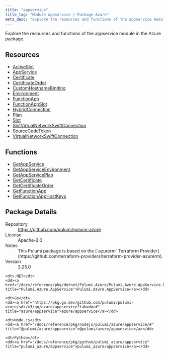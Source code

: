 ```yaml
---
title: "appservice"
title_tag: "Module appservice | Package Azure"
meta_desc: "Explore the resources and functions of the appservice module in the Azure package."
---
```


<!-- WARNING: this file was generated by Pulumi Docs Generator. -->
<!-- Do not edit by hand unless you're certain you know what you are doing! -->

Explore the resources and functions of the appservice module in the Azure package.

<h2 id="resources">Resources</h2>
<ul class="api">
    <li><a href="activeslot" title="ActiveSlot"><span class="symbol resource"></span>ActiveSlot</a></li>
    <li><a href="appservice" title="AppService"><span class="symbol resource"></span>AppService</a></li>
    <li><a href="certificate" title="Certificate"><span class="symbol resource"></span>Certificate</a></li>
    <li><a href="certificateorder" title="CertificateOrder"><span class="symbol resource"></span>CertificateOrder</a></li>
    <li><a href="customhostnamebinding" title="CustomHostnameBinding"><span class="symbol resource"></span>CustomHostnameBinding</a></li>
    <li><a href="environment" title="Environment"><span class="symbol resource"></span>Environment</a></li>
    <li><a href="functionapp" title="FunctionApp"><span class="symbol resource"></span>FunctionApp</a></li>
    <li><a href="functionappslot" title="FunctionAppSlot"><span class="symbol resource"></span>FunctionAppSlot</a></li>
    <li><a href="hybridconnection" title="HybridConnection"><span class="symbol resource"></span>HybridConnection</a></li>
    <li><a href="plan" title="Plan"><span class="symbol resource"></span>Plan</a></li>
    <li><a href="slot" title="Slot"><span class="symbol resource"></span>Slot</a></li>
    <li><a href="slotvirtualnetworkswiftconnection" title="SlotVirtualNetworkSwiftConnection"><span class="symbol resource"></span>SlotVirtualNetworkSwiftConnection</a></li>
    <li><a href="sourcecodetoken" title="SourceCodeToken"><span class="symbol resource"></span>SourceCodeToken</a></li>
    <li><a href="virtualnetworkswiftconnection" title="VirtualNetworkSwiftConnection"><span class="symbol resource"></span>VirtualNetworkSwiftConnection</a></li>
</ul>

<h2 id="functions">Functions</h2>
<ul class="api">
    <li><a href="getappservice" title="GetAppService"><span class="symbol function"></span>GetAppService</a></li>
    <li><a href="getappserviceenvironment" title="GetAppServiceEnvironment"><span class="symbol function"></span>GetAppServiceEnvironment</a></li>
    <li><a href="getappserviceplan" title="GetAppServicePlan"><span class="symbol function"></span>GetAppServicePlan</a></li>
    <li><a href="getcertificate" title="GetCertificate"><span class="symbol function"></span>GetCertificate</a></li>
    <li><a href="getcertificateorder" title="GetCertificateOrder"><span class="symbol function"></span>GetCertificateOrder</a></li>
    <li><a href="getfunctionapp" title="GetFunctionApp"><span class="symbol function"></span>GetFunctionApp</a></li>
    <li><a href="getfunctionapphostkeys" title="GetFunctionAppHostKeys"><span class="symbol function"></span>GetFunctionAppHostKeys</a></li>
</ul>

<h2 id="package-details">Package Details</h2>
<dl class="package-details">
	<dt>Repository</dt>
	<dd><a href="https://github.com/pulumi/pulumi-azure">https://github.com/pulumi/pulumi-azure</a></dd>
	<dt>License</dt>
	<dd>Apache-2.0</dd>
	<dt>Notes</dt>
	<dd>This Pulumi package is based on the [`azurerm` Terraform Provider](https://github.com/terraform-providers/terraform-provider-azurerm).</dd>
	<dt>Version</dt>
	<dd>3.25.0</dd>
</dl>



<dl class="tabular">

    <dt>.NET</dt>
    <dd><a href="/docs/reference/pkg/dotnet/Pulumi.Azure/Pulumi.Azure.AppService.html" title="Pulumi.Azure.AppService">Pulumi.Azure.AppService</a></dd>

    <dt>Go</dt>
    <dd><a href="https://pkg.go.dev/github.com/pulumi/pulumi-azure/sdk/v3/go/azure/appservice?tab=doc#" title="azure/appservice">azure/appservice</a></dd>

    <dt>Node.js</dt>
    <dd><a href="/docs/reference/pkg/nodejs/pulumi/azure/appservice/#" title="@pulumi/azure/appservice">@pulumi/azure/appservice</a></dd>

    <dt>Python</dt>
    <dd><a href="/docs/reference/pkg/python/pulumi_azure/appservice" title="pulumi_azure/appservice">pulumi_azure/appservice</a></dd>

</dl>

